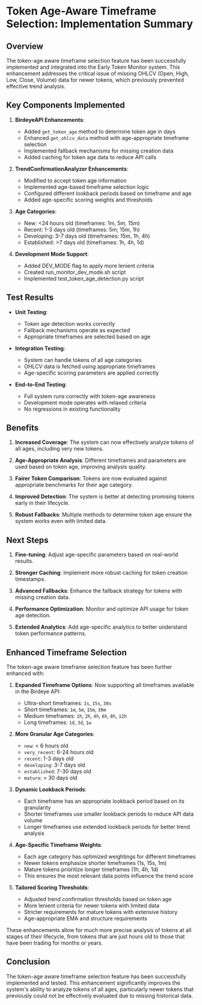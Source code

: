 # Token Age-Aware Timeframe Selection: Implementation Summary

## Overview

The token-age aware timeframe selection feature has been successfully implemented and integrated into the Early Token Monitor system. This enhancement addresses the critical issue of missing OHLCV (Open, High, Low, Close, Volume) data for newer tokens, which previously prevented effective trend analysis.

## Key Components Implemented

1. **BirdeyeAPI Enhancements**:
   - Added `get_token_age` method to determine token age in days
   - Enhanced `get_ohlcv_data` method with age-appropriate timeframe selection
   - Implemented fallback mechanisms for missing creation data
   - Added caching for token age data to reduce API calls

2. **TrendConfirmationAnalyzer Enhancements**:
   - Modified to accept token age information
   - Implemented age-based timeframe selection logic
   - Configured different lookback periods based on timeframe and age
   - Added age-specific scoring weights and thresholds

3. **Age Categories**:
   - New: <24 hours old (timeframes: 1m, 5m, 15m)
   - Recent: 1-3 days old (timeframes: 5m, 15m, 1h)
   - Developing: 3-7 days old (timeframes: 15m, 1h, 4h)
   - Established: >7 days old (timeframes: 1h, 4h, 1d)

4. **Development Mode Support**:
   - Added DEV_MODE flag to apply more lenient criteria
   - Created run_monitor_dev_mode.sh script
   - Implemented test_token_age_detection.py script

## Test Results

- **Unit Testing**: 
  - Token age detection works correctly
  - Fallback mechanisms operate as expected
  - Appropriate timeframes are selected based on age

- **Integration Testing**: 
  - System can handle tokens of all age categories
  - OHLCV data is fetched using appropriate timeframes
  - Age-specific scoring parameters are applied correctly

- **End-to-End Testing**:
  - Full system runs correctly with token-age awareness
  - Development mode operates with relaxed criteria
  - No regressions in existing functionality

## Benefits

1. **Increased Coverage**: The system can now effectively analyze tokens of all ages, including very new tokens.

2. **Age-Appropriate Analysis**: Different timeframes and parameters are used based on token age, improving analysis quality.

3. **Fairer Token Comparison**: Tokens are now evaluated against appropriate benchmarks for their age category.

4. **Improved Detection**: The system is better at detecting promising tokens early in their lifecycle.

5. **Robust Fallbacks**: Multiple methods to determine token age ensure the system works even with limited data.

## Next Steps

1. **Fine-tuning**: Adjust age-specific parameters based on real-world results.

2. **Stronger Caching**: Implement more robust caching for token creation timestamps.

3. **Advanced Fallbacks**: Enhance the fallback strategy for tokens with missing creation data.

4. **Performance Optimization**: Monitor and optimize API usage for token age detection.

5. **Extended Analytics**: Add age-specific analytics to better understand token performance patterns.

## Enhanced Timeframe Selection

The token-age aware timeframe selection feature has been further enhanced with:

1. **Expanded Timeframe Options**: Now supporting all timeframes available in the Birdeye API:
   - Ultra-short timeframes: `1s`, `15s`, `30s`
   - Short timeframes: `1m`, `5m`, `15m`, `30m`
   - Medium timeframes: `1h`, `2h`, `4h`, `6h`, `8h`, `12h`
   - Long timeframes: `1d`, `3d`, `1w`

2. **More Granular Age Categories**:
   - `new`: < 6 hours old
   - `very_recent`: 6-24 hours old
   - `recent`: 1-3 days old
   - `developing`: 3-7 days old
   - `established`: 7-30 days old
   - `mature`: > 30 days old

3. **Dynamic Lookback Periods**:
   - Each timeframe has an appropriate lookback period based on its granularity
   - Shorter timeframes use smaller lookback periods to reduce API data volume
   - Longer timeframes use extended lookback periods for better trend analysis

4. **Age-Specific Timeframe Weights**:
   - Each age category has optimized weightings for different timeframes
   - Newer tokens emphasize shorter timeframes (1s, 15s, 1m)
   - Mature tokens prioritize longer timeframes (1h, 4h, 1d)
   - This ensures the most relevant data points influence the trend score

5. **Tailored Scoring Thresholds**:
   - Adjusted trend confirmation thresholds based on token age
   - More lenient criteria for newer tokens with limited data
   - Stricter requirements for mature tokens with extensive history
   - Age-appropriate EMA and structure requirements

These enhancements allow for much more precise analysis of tokens at all stages of their lifecycle, from tokens that are just hours old to those that have been trading for months or years.

## Conclusion

The token-age aware timeframe selection feature has been successfully implemented and tested. This enhancement significantly improves the system's ability to analyze tokens of all ages, particularly newer tokens that previously could not be effectively evaluated due to missing historical data. 